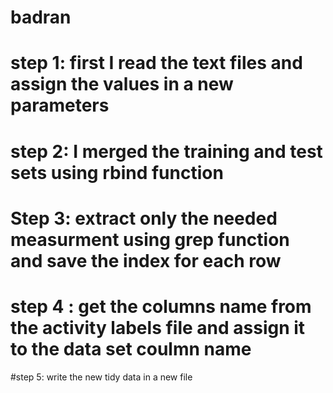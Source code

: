 # badran

# step 1: first I read the text files and assign the values in a new parameters 
# step 2: I merged the training and test sets using rbind function
# Step 3: extract only the needed measurment using grep function and save the index for each row 
# step 4 : get the columns name from the activity labels file and assign it to the data set coulmn name
#step 5: write the new tidy data in a new file
